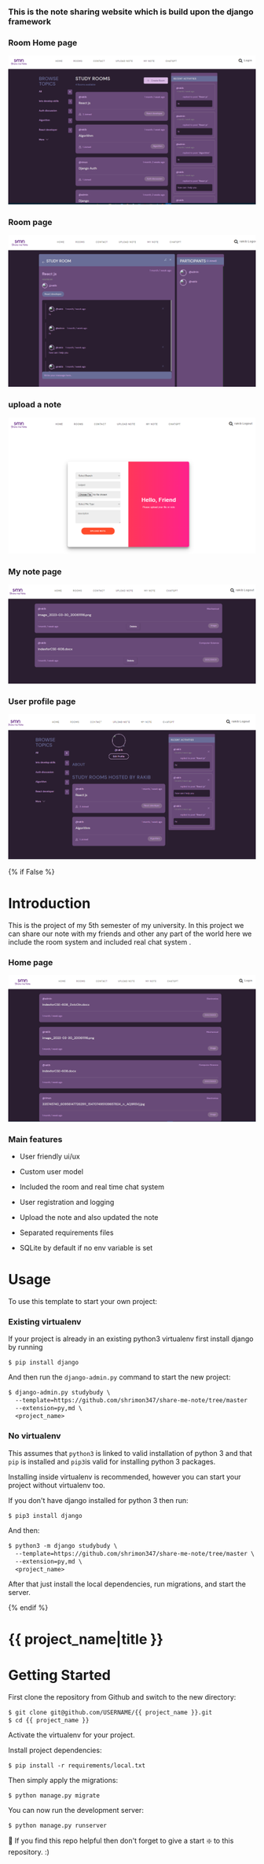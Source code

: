 ### This is the note sharing website which is build upon the django framework 

### Room Home page
![note_share website](https://github.com/shrimon347/share-me-note/blob/master/room.PNG?raw=true)
### Room page
![note_share website](https://github.com/shrimon347/share-me-note/blob/master/inner_room.PNG?raw=true)
### upload a note
![note_share website](https://github.com/shrimon347/share-me-note/blob/master/update_note.PNG?raw=true)
### My note page
![note_share website](https://github.com/shrimon347/share-me-note/blob/master/my_note.PNG?raw=true)
### User profile page
![note_share website](https://github.com/shrimon347/share-me-note/blob/master/user_profile.PNG?raw=true)




{% if False %}

# Introduction

This is the project of my 5th semester of my university. In this project we can share our note with my friends and other any part of the world here we include the room system and included real chat system .
### Home page
![note_share website](https://github.com/shrimon347/share-me-note/blob/master/Capture.PNG?raw=true)


### Main features

* User friendly ui/ux

* Custom user model 

* Included the room and real time chat system

* User registration and logging 

* Upload the note and also updated the note

* Separated requirements files

* SQLite by default if no env variable is set

# Usage

To use this template to start your own project:

### Existing virtualenv

If your project is already in an existing python3 virtualenv first install django by running

    $ pip install django
    
And then run the `django-admin.py` command to start the new project:

    $ django-admin.py studybudy \
      --template=https://github.com/shrimon347/share-me-note/tree/master
      --extension=py,md \
      <project_name>
      
### No virtualenv

This assumes that `python3` is linked to valid installation of python 3 and that `pip` is installed and `pip3`is valid
for installing python 3 packages.

Installing inside virtualenv is recommended, however you can start your project without virtualenv too.

If you don't have django installed for python 3 then run:

    $ pip3 install django
    
And then:

    $ python3 -m django studybudy \
      --template=https://github.com/shrimon347/share-me-note/tree/master \
      --extension=py,md \
      <project_name>
      
      
After that just install the local dependencies, run migrations, and start the server.

{% endif %}

# {{ project_name|title }}

# Getting Started

First clone the repository from Github and switch to the new directory:

    $ git clone git@github.com/USERNAME/{{ project_name }}.git
    $ cd {{ project_name }}
    
Activate the virtualenv for your project.
    
Install project dependencies:

    $ pip install -r requirements/local.txt
    
    
Then simply apply the migrations:

    $ python manage.py migrate
    

You can now run the development server:

    $ python manage.py runserver



🙏 If you find this repo helpful then don't forget to give a start ❇️ to this repository. :)
